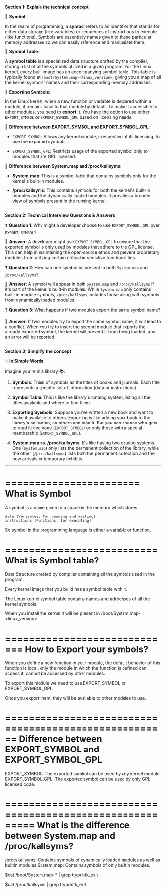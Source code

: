 **Section 1: Explain the technical concept**

📘 **Symbol**:

In the realm of programming, a **symbol** refers to an identifier that stands for either data storage (like variables) or sequences of instructions to execute (like functions). Symbols are essentially names given to these particular memory addresses so we can easily reference and manipulate them.

📘 **Symbol Table**:

A **symbol table** is a specialized data structure crafted by the compiler, storing a list of all the symbols utilized in a given program. For the Linux kernel, every built image has an accompanying symbol table. This table is typically found at `/boot/System.map-<linux_version>`, giving you a map of all the kernel symbols' names and their corresponding memory addresses.

📘 **Exporting Symbols**:

In the Linux kernel, when a new function or variable is declared within a module, it remains local to that module by default. To make it accessible to other modules, you need to **export** it. You have the option to use either `EXPORT_SYMBOL` or `EXPORT_SYMBOL_GPL` based on licensing needs.

📘 **Difference between EXPORT_SYMBOL and EXPORT_SYMBOL_GPL**:

- `EXPORT_SYMBOL`: Allows any kernel module, irrespective of its licensing, to use the exported symbol.
  
- `EXPORT_SYMBOL_GPL`: Restricts usage of the exported symbol only to modules that are GPL licensed.

📘 **Difference between System.map and /proc/kallsyms**:

- **System.map**: This is a symbol table that contains symbols only for the kernel's built-in modules.
  
- **/proc/kallsyms**: This contains symbols for both the kernel's built-in modules and the dynamically loaded modules. It provides a broader view of symbols present in the running kernel.

---

**Section 2: Technical Interview Questions & Answers**

❓ **Question 1**: Why might a developer choose to use `EXPORT_SYMBOL_GPL` over `EXPORT_SYMBOL`?

📝 **Answer**: A developer might use `EXPORT_SYMBOL_GPL` to ensure that the exported symbol is only used by modules that adhere to the GPL license. This can help in maintaining the open-source ethos and prevent proprietary modules from utilizing certain critical or sensitive functionalities.

❓ **Question 2**: How can one symbol be present in both `System.map` and `/proc/kallsyms`? 

📝 **Answer**: A symbol will appear in both `System.map` and `/proc/kallsyms` if it's part of the kernel's built-in modules. While `System.map` only contains built-in module symbols, `/proc/kallsyms` includes those along with symbols from dynamically loaded modules.

❓ **Question 3**: What happens if two modules export the same symbol name?

📝 **Answer**: If two modules try to export the same symbol name, it will lead to a conflict. When you try to insert the second module that exports the already exported symbol, the kernel will prevent it from being loaded, and an error will be reported.

---

**Section 3: Simplify the concept**

💡 **In Simple Words**:

Imagine you're in a library 📚:

1. **Symbols**: Think of symbols as the titles of books and journals. Each title represents a specific set of information (data or instructions).

2. **Symbol Table**: This is like the library's catalog system, listing all the titles available and where to find them.

3. **Exporting Symbols**: Suppose you've written a new book and want to make it available to others. Exporting is like adding your book to the library's collection, so others can read it. But you can choose who gets to read it: everyone (`EXPORT_SYMBOL`) or only those with a special membership (`EXPORT_SYMBOL_GPL`).

4. **System.map vs. /proc/kallsyms**: It's like having two catalog systems. One (`System.map`) only lists the permanent collection of the library, while the other (`/proc/kallsyms`) lists both the permanent collection and the new arrivals or temporary exhibits.



------

=======================
What is Symbol
=======================

A symbol is a name given to a space in the memory which stores

	data (Variables, For reading and writing)
	instructions (Functions, for executing)

So symbol in the programming language is either a variable or function.

==========================
What is Symbol table?
==========================

Data Structure created by compiler containing all the symbols used in the program.

Every kernel image that you build has a symbol table with it. 

The Linux kernel symbol table contains names and addresses of all the kernel symbols. 

When you install the kernel it will be present in /boot/System.map-<linux_version>

=============================
How to Export your symbols?
=============================

When you define a new function in your module, the default behavior of this function is local, only the module in which the function is defined can access it, cannot be accessed by other modules.

To export this module we need to use EXPORT_SYMBOL or EXPORT_SYMBOL_GPL.

Once you export them, they will be available to other modules to use.

======================================================
Difference between EXPORT_SYMBOL and EXPORT_SYMBOL_GPL
======================================================

EXPORT_SYMBOL: The exported symbol can be used by any kernel module
EXPORT_SYMBOL_GPL: The exported symbol can be used by only GPL licensed code.


=========================================================
What is the difference between System.map and /proc/kallsyms?
=============================================================

/proc/kallsyms: Contains symbols of dynamically loaded modules as well as builtin modules
System.map: Contains symbols of only builtin modules.

$cat /boot/System.map-* | grep ttyprintk_exit

$cat /proc/kallsyms | grep ttyprintk_exit


